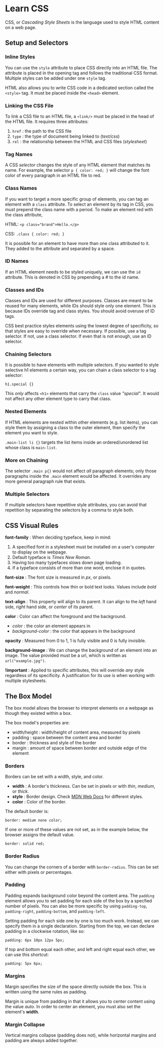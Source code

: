 # Learn CSS

CSS, or _Cascading Style Sheets_ is the language used to style HTML content on a web page.

## Setup and Selectors

### Inline Styles

You can use the `style` attribute to place CSS directly into an HTML file. The attribute is placed in the opening tag and follows the traditional CSS format. Multiple styles can be added under one `style` tag.

HTML also allows you to write CSS code in a dedicated section called the `<style>` tag. It must be placed inside the `<head>` element.

### Linking the CSS File

To link a CSS file to an HTML file, a `<link/>` must be placed in the head of the HTML file. It requires three attributes:

1. `href` : the path to the CSS file
2. `type` : the type of document being linked to (_text/css_)
3. `rel` : the relationship between the HTML and CSS files (_stylesheet_)

### Tag Names

A CSS _selector_ changes the style of any HTML element that matches its name. For example, the selector `p { color: red; }` will change the font color of every paragraph in an HTML file to red.

### Class Names

If you want to target a more specific group of elements, you can tag an element with a `class` attribute. To select an element by its tag in CSS, you must prepend the class name with a period. To make an element red with the class attribute,

HTML:
`<p class="brand">Hello.</p>`

CSS:
`.class { color: red; }`

It is possible for an element to have more than one class attributed to it. They added to the attribute and separated by a space.

### ID Names

If an HTML element needs to be styled uniquely, we can use the `id` attribute. This is denoted in CSS by prepending a _#_ to the id name.

### Classes and IDs

Classes and IDs are used for different purposes. Classes are meant to be reused for many elements, while IDs should style only one element. This is because IDs override tag and class styles. You should avoid overuse of ID tags.

CSS best practice styles elements using the lowest degree of specificity, so that styles are easy to override when necessary. If possible, use a tag selector. If not, use a class selector. If even that is not enough, use an ID selector.

### Chaining Selectors

It is possible to have elements with multiple selectors. If you wanted to style selective h1 elements a certain way, you can chain a class selector to a tag selector:

`h1.special {}`

This _only_ affects `<h1>` elements that carry the `class` value _"special"_. It would not affect any other element type to carry that class.

### Nested Elements

If HTML elements are nested within other elements (e.g. list items), you can style them by assigning a class to the outer element, then specify the element you want to style.

`.main-list li {}` targets the list items inside an ordered/unordered list whose class is `main-list`.

### More on Chaining

The selector `.main p{}` would not affect _all_ paragraph elements; only those paragraphs inside the `.main` element would be affected. It overrides any more general paragraph rule that exists.

### Multiple Selectors

If multiple selectors have repetitive style attributes, you can avoid that repetition by separating the selectors by a comma to style both.

## CSS Visual Rules

**font-family** : When deciding typeface, keep in mind:

1. A specified font in a stylesheet must be installed on a user's computer to display on the webpage.
2. Default typeface is _Times New Roman_.
3. Having too many typefaces slows down page loading.
4. If a typeface consists of more than one word, enclose it in quotes.

**font-size** : The font size is measured in _px_, or pixels.

**font-weight** : This controls how thin or bold text looks. Values include _bold_ and _normal_.

**text-align** : This property will align to its parent. It can align to the _left_ hand side, _right_ hand side, or _center_ of its parent.

**color** : Color can affect the foreground and the background.

- _color_ : the color an element appears in
- _background-color_ : the color that appears in the background

**opacity** : Measured from 0 to 1, 1 is fully visible and 0 is fully invisible.

**background-image** : We can change the background of an element into an image. The value provided must be a url, which is written as `url("example.jpg")`.

**!important** : Applied to specific attributes, this will override _any_ style regardless of its specificity. A justification for its use is when working with multiple stylesheets.

## The Box Model

The box model allows the browser to interpret elements on a webpage as though they existed within a box.

The box model's properties are:

- width/height : width/height of content area, measured by pixels
- padding : space between the content area and border
- border : thickness and style of the border
- margin : amount of space between border and outside edge of the element

### Borders

Borders can be set with a width, style, and color.

- **width** : A border's thickness. Can be set in pixels or with _thin_, _medium_, or _thick_.
- **style** : Border design. Check [MDN Web Docs](#https://developer.mozilla.org/en-US/docs/Web/CSS/border-style#values) for different styles.
- **color** : Color of the border.

The default border is:

`border: medium none color;`

If one or more of these values are not set, as in the example below, the browser assigns the default value.

`border: solid red;`

### Border Radius

You can change the corners of a border with `border-radius`. This can be set either with pixels or percentages.

### Padding

Padding expands background color beyond the content area. The `padding` element allows you to set padding for each side of the box by a specfied number of pixels. You can also be more specific by using `padding-top`, `padding-right`, `padding-bottom`, and `padding-left`.

Setting padding for each side one by one is too much work. Instead, we can specify them in a single declaration. Starting from the top, we can declare padding in a clockwise rotation, like so:

`padding: 6px 10px 12px 5px;`

If top and bottom equal each other, and left and right equal each other, we can use this shortcut:

`padding: 5px 6px;`

### Margins

Margin specifies the size of the space directly outside the box. This is written using the same rules as padding.

Margin is unique from padding in that it allows you to center content using the value _auto_. In order to center an element, you must also set the element's **width**.

### Margin Collapse

Vertical margins collapse (padding does not), while horizontal margins and padding are always added together.
